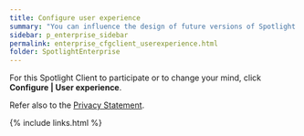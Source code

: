 ```yaml
---
title: Configure user experience
summary: "You can influence the design of future versions of Spotlight and help us improve its quality, reliability and performance."
sidebar: p_enterprise_sidebar
permalink: enterprise_cfgclient_userexperience.html
folder: SpotlightEnterprise
---
```




For this Spotlight Client to participate or to change your mind, click **Configure \| User experience**.

Refer also to the [Privacy Statement](https://www.quest.com/legal/privacy.aspx).


{% include links.html %}
